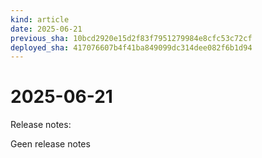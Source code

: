 ```yaml
---
kind: article
date: 2025-06-21
previous_sha: 10bcd2920e15d2f83f7951279984e8cfc53c72cf
deployed_sha: 417076607b4f41ba849099dc314dee082f6b1d94
---
```


# 2025-06-21

Release notes:

Geen release notes
